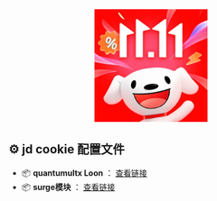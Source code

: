 <div align="center">
<img src="https://raw.githubusercontent.com/Lxi0707/Scripts/refs/heads/main/jd.png" width="200">
</div>

## ⚙️ jd cookie 配置文件
-  📦 **quantumultx Loon** ： [查看链接](https://raw.githubusercontent.com/Lxi0707/Scripts/refs/heads/X/pt_key.js)
-  📦 **surge模块** ： [查看链接](https://raw.githubusercontent.com/Lxi0707/Scripts/refs/heads/X/pt_key.sgmodul)
